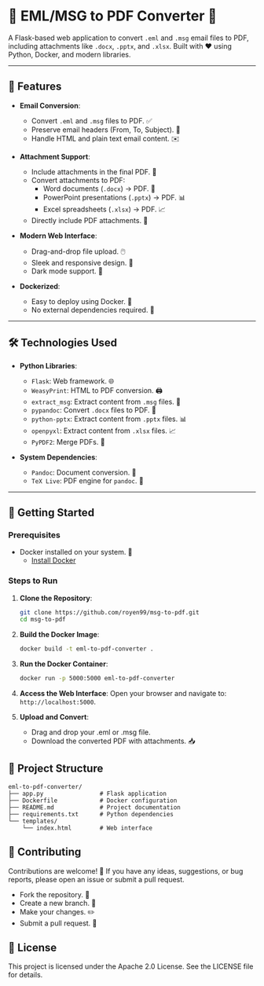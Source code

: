 # 📧 EML/MSG to PDF Converter 🚀

A Flask-based web application to convert `.eml` and `.msg` email files to PDF, including attachments like `.docx`, `.pptx`, and `.xlsx`. Built with ❤️ using Python, Docker, and modern libraries.

---

## 🌟 Features

- **Email Conversion**:
  - Convert `.eml` and `.msg` files to PDF. ✅
  - Preserve email headers (From, To, Subject). 📄
  - Handle HTML and plain text email content. ✉️

- **Attachment Support**:
  - Include attachments in the final PDF. 📎
  - Convert attachments to PDF:
    - Word documents (`.docx`) → PDF. 📑
    - PowerPoint presentations (`.pptx`) → PDF. 📊
    - Excel spreadsheets (`.xlsx`) → PDF. 📈
  - Directly include PDF attachments. 📄

- **Modern Web Interface**:
  - Drag-and-drop file upload. 🖱️
  - Sleek and responsive design. 🎨
  - Dark mode support. 🌙

- **Dockerized**:
  - Easy to deploy using Docker. 🐳
  - No external dependencies required. 🚫

---

## 🛠️ Technologies Used

- **Python Libraries**:
  - `Flask`: Web framework. 🌐
  - `WeasyPrint`: HTML to PDF conversion. 🖨️
  - `extract_msg`: Extract content from `.msg` files. 📩
  - `pypandoc`: Convert `.docx` files to PDF. 📑
  - `python-pptx`: Extract content from `.pptx` files. 📊
  - `openpyxl`: Extract content from `.xlsx` files. 📈
  - `PyPDF2`: Merge PDFs. 🔗

- **System Dependencies**:
  - `Pandoc`: Document conversion. 🔄
  - `TeX Live`: PDF engine for `pandoc`. 📜

---

## 🚀 Getting Started

### Prerequisites

- Docker installed on your system. 🐳
  - [Install Docker](https://docs.docker.com/get-docker/)

### Steps to Run

1. **Clone the Repository**:
   ```bash
   git clone https://github.com/royen99/msg-to-pdf.git
   cd msg-to-pdf

2. **Build the Docker Image**:
    ```bash
    docker build -t eml-to-pdf-converter .

3. **Run the Docker Container**:
    ```bash
    docker run -p 5000:5000 eml-to-pdf-converter

4. **Access the Web Interface**:
Open your browser and navigate to: `http://localhost:5000`.

5. **Upload and Convert**:
    * Drag and drop your .eml or .msg file.
    * Download the converted PDF with attachments. 📥

## 📂 Project Structure
    eml-to-pdf-converter/
    ├── app.py                # Flask application
    ├── Dockerfile            # Docker configuration
    ├── README.md             # Project documentation
    ├── requirements.txt      # Python dependencies
    └── templates/
        └── index.html        # Web interface

## 🤝 Contributing
Contributions are welcome! 🎉 If you have any ideas, suggestions, or bug reports, please open an issue or submit a pull request.
- Fork the repository. 🍴
- Create a new branch. 🌿
- Make your changes. ✏️
- Submit a pull request. 🚀

## 📜 License
This project is licensed under the Apache 2.0 License. See the LICENSE file for details.
